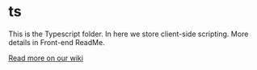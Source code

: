 # ts

This is the Typescript folder. In here we store client-side scripting. More details in Front-end ReadMe.

[Read more on our wiki](https://crmkonsulterna.sharepoint.com/sites/intranet/_layouts/OneNote.aspx?id=%2Fsites%2Fintranet%2FSiteAssets%2FWiki%20f%C3%B6r%20CRM-Konsulterna&wd=target%28Projekt%2FUtveckling.one%7C01F8E08D-26F2-4510-8D07-6CB260E33A27%2FClient%20Side%20Scripting%5C%2FTypeScript%7C3002D0FB-E765-425A-8DDD-5A86869AAD5C%2F%29)
